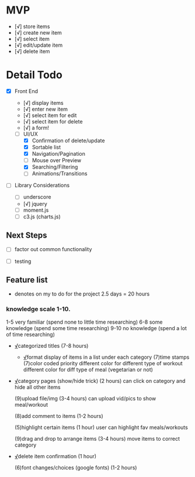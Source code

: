 # MVP
- [√] store items
 - [√] create new item
 - [√] select item
 - [√] edit/update item
 - [√] delete item


 # Detail Todo
 - [x] Front End
   - [√] display items
   - [√] enter new item
   - [√] select item for edit
   - [√] select item for delete
   - [√] a form!

   - [ ] UI/UX
     - [x] Confirmation of delete/update
     - [x] Sortable list
     - [x] Navigation/Pagination
     - [ ] Mouse over Preview
     - [x] Searching/Filtering
     - [ ] Animations/Transitions

  - [ ] Library Considerations
    - [ ] underscore
    - [√] jquery
    - [ ] moment.js
    - [ ] c3.js (charts.js)

 ## Next Steps

  - [ ] factor out common functionality
  - [ ] testing


  ## Feature list
  * denotes on my to do for the project
  2.5 days = 20 hours

  ### knowledge scale 1-10.
  1-5 very familiar (spend none to little time researching)
  6-8 some knowledge (spend some time researching)
  9-10 no knowledge (spend a lot of time researching)
  
   - [√](7)categorized titles (7-8 hours)
      - [√](5)format display of items in a list under each category
            (7)time stamps
            (7)color coded priority 
                different color for different type of workout
                different color for diff type of meal (vegetarian or not)
  
   - [√](7)category pages (show/hide trick) (2 hours)
            can click on category and hide all other items
  
        (9)upload file/img (3-4 hours)
            can upload vid/pics to show meal/workout
  
        (8)add comment to items (1-2 hours)

        (5)highlight certain items (1 hour)
          user can highlight fav meals/workouts
  
        (9)drag and drop to arrange items (3-4 hours)
          move items to correct category
  
   - [√](5)delete item confirmation (1 hour)
  
        (6)font changes/choices (google fonts) (1-2 hours)







